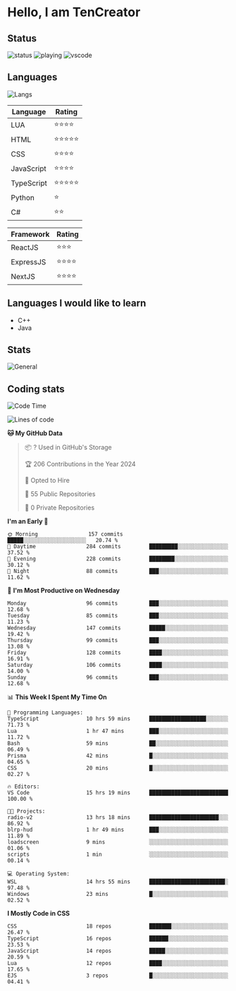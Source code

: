 # Hello, I am TenCreator

## Status
![status](https://api.statusbadges.me/badge/status/518334475038359555?simple=true&style=for-the-badge)
![playing](https://api.statusbadges.me/badge/playing/518334475038359555?style=for-the-badge)
![vscode](https://api.statusbadges.me/badge/vscode/518334475038359555?style=for-the-badge)

## Languages
![Langs](https://github-readme-stats.vercel.app/api/top-langs/?username=tencreator&layout=compact&theme=radical)


|Language|Rating|
|--------|------|
|LUA|⭐️⭐️⭐️⭐️|
|HTML|⭐️⭐️⭐️⭐️⭐️|
|CSS|⭐️⭐️⭐️⭐️|
|JavaScript|⭐️⭐️⭐️⭐️|
|TypeScript|⭐️⭐️⭐️⭐️⭐️|
|Python|⭐️|
|C#|⭐️⭐️ |

|Framework|Rating|
|--------|------|
|ReactJS|⭐️⭐️⭐|
|ExpressJS|⭐️⭐️⭐️⭐️|
|NextJS|⭐️⭐️⭐⭐️|

## Languages I would like to learn
- C++
- Java

## Stats
![General](https://github-readme-stats.vercel.app/api?username=tencreator&show_icons=true&theme=radical)

## Coding stats

<!--START_SECTION:waka-->
![Code Time](http://img.shields.io/badge/Code%20Time-228%20hrs%2059%20mins-blue)

![Lines of code](https://img.shields.io/badge/From%20Hello%20World%20I%27ve%20Written-1.3%20million%20lines%20of%20code-blue)

**🐱 My GitHub Data** 

> 📦 ? Used in GitHub's Storage 
 > 
> 🏆 206 Contributions in the Year 2024
 > 
> 💼 Opted to Hire
 > 
> 📜 55 Public Repositories 
 > 
> 🔑 0 Private Repositories 
 > 
**I'm an Early 🐤** 

```text
🌞 Morning                157 commits         █████░░░░░░░░░░░░░░░░░░░░   20.74 % 
🌆 Daytime                284 commits         █████████░░░░░░░░░░░░░░░░   37.52 % 
🌃 Evening                228 commits         ████████░░░░░░░░░░░░░░░░░   30.12 % 
🌙 Night                  88 commits          ███░░░░░░░░░░░░░░░░░░░░░░   11.62 % 
```
📅 **I'm Most Productive on Wednesday** 

```text
Monday                   96 commits          ███░░░░░░░░░░░░░░░░░░░░░░   12.68 % 
Tuesday                  85 commits          ███░░░░░░░░░░░░░░░░░░░░░░   11.23 % 
Wednesday                147 commits         █████░░░░░░░░░░░░░░░░░░░░   19.42 % 
Thursday                 99 commits          ███░░░░░░░░░░░░░░░░░░░░░░   13.08 % 
Friday                   128 commits         ████░░░░░░░░░░░░░░░░░░░░░   16.91 % 
Saturday                 106 commits         ████░░░░░░░░░░░░░░░░░░░░░   14.00 % 
Sunday                   96 commits          ███░░░░░░░░░░░░░░░░░░░░░░   12.68 % 
```


📊 **This Week I Spent My Time On** 

```text
💬 Programming Languages: 
TypeScript               10 hrs 59 mins      ██████████████████░░░░░░░   71.73 % 
Lua                      1 hr 47 mins        ███░░░░░░░░░░░░░░░░░░░░░░   11.72 % 
Bash                     59 mins             ██░░░░░░░░░░░░░░░░░░░░░░░   06.49 % 
Prisma                   42 mins             █░░░░░░░░░░░░░░░░░░░░░░░░   04.65 % 
CSS                      20 mins             █░░░░░░░░░░░░░░░░░░░░░░░░   02.27 % 

🔥 Editors: 
VS Code                  15 hrs 19 mins      █████████████████████████   100.00 % 

🐱‍💻 Projects: 
radio-v2                 13 hrs 18 mins      ██████████████████████░░░   86.92 % 
blrp-hud                 1 hr 49 mins        ███░░░░░░░░░░░░░░░░░░░░░░   11.89 % 
loadscreen               9 mins              ░░░░░░░░░░░░░░░░░░░░░░░░░   01.06 % 
scripts                  1 min               ░░░░░░░░░░░░░░░░░░░░░░░░░   00.14 % 

💻 Operating System: 
WSL                      14 hrs 55 mins      ████████████████████████░   97.48 % 
Windows                  23 mins             █░░░░░░░░░░░░░░░░░░░░░░░░   02.52 % 
```

**I Mostly Code in CSS** 

```text
CSS                      18 repos            ███████░░░░░░░░░░░░░░░░░░   26.47 % 
TypeScript               16 repos            ██████░░░░░░░░░░░░░░░░░░░   23.53 % 
JavaScript               14 repos            █████░░░░░░░░░░░░░░░░░░░░   20.59 % 
Lua                      12 repos            ████░░░░░░░░░░░░░░░░░░░░░   17.65 % 
EJS                      3 repos             █░░░░░░░░░░░░░░░░░░░░░░░░   04.41 % 
```




<!--END_SECTION:waka-->
